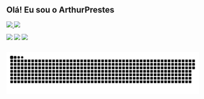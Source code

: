 ## Olá! Eu sou o ArthurPrestes  
 
 <div>
  <a href="https://github.com/ArthurPrestes">
  <img height="180em" src="https://github-readme-stats.vercel.app/api?username=ArthurPrestes&show_icons=true&theme=dark&include_all_commits=true&count_private=true"/>
  <img height="180em" src="https://github-readme-stats.vercel.app/api/top-langs/?username=ArthurPrestes&layout=compact&langs_count=16&theme=dark"/>
</div>
 
<div> 

  <a href="https://www.instagram.com/dj_arthurprestes/" target="_blank"><img src="https://img.shields.io/badge/-Instagram-%23333?style=for-the-badge&logo=instagram&logoColor=white" target="_blank"></a>
  <a href = "https://mail.google.com/mail/u/1/#inbox"><img src="https://img.shields.io/badge/-Gmail-%23333?style=for-the-badge&logo=gmail&logoColor=white" target="_blank"></a>
  <a href="https://www.linkedin.com/in/arthur-prestes-81075b188/" target="_blank"><img src="https://img.shields.io/badge/-LinkedIn-%23333?style=for-the-badge&logo=linkedin&logoColor=white" target="_blank"></a> 
 
 ##
 
  ![Snake animation](https://github.com/ArthurPrestes/ArthurPrestes/blob/output/github-contribution-grid-snake.svg)
 
</div>
